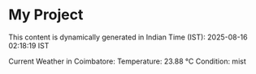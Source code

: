 # My Project

This content is dynamically generated in Indian Time (IST): 2025-08-16 02:18:19 IST


Current Weather in Coimbatore:
Temperature: 23.88 °C
Condition: mist
